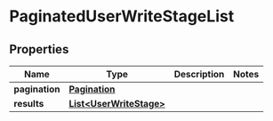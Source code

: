 

# PaginatedUserWriteStageList


## Properties

| Name | Type | Description | Notes |
|------------ | ------------- | ------------- | -------------|
|**pagination** | [**Pagination**](Pagination.md) |  |  |
|**results** | [**List&lt;UserWriteStage&gt;**](UserWriteStage.md) |  |  |




